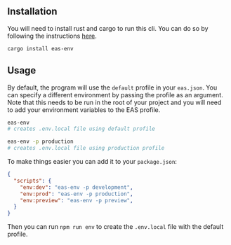 ## Installation

You will need to install rust and cargo to run this cli. You can do so by following the instructions [here](https://www.rust-lang.org/tools/install).

```bash
cargo install eas-env
```

## Usage

By default, the program will use the `default` profile in your `eas.json`. You can specify a different environment by passing the profile as an argument. Note that this needs to be run in the root of your project and you will need to add your environment variables to the EAS profile.

```bash
eas-env
# creates .env.local file using default profile

eas-env -p production
# creates .env.local file using production profile

```

To make things easier you can add it to your `package.json`:

```json
{
  "scripts": {
    "env:dev": "eas-env -p development",
    "env:prod": "eas-env -p production",
    "env:preview": "eas-env -p preview",
  }
}
```

Then you can run `npm run env` to create the `.env.local` file with the default profile.
